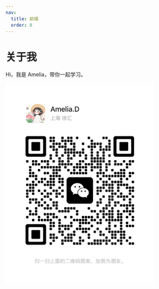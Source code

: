 ```yaml
---
nav:
  title: 前端
  order: 0
---
```


# 关于我

Hi，我是 Amelia，带你一起学习。

<img src="../assets/logo.jpg" width="400px">
